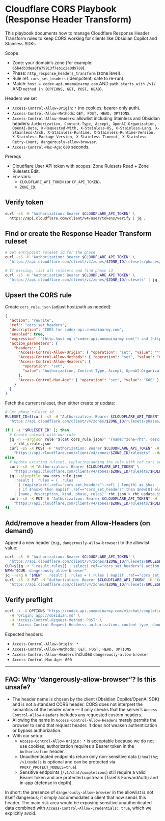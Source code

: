 # Cloudflare CORS Playbook (Response Header Transform)

This playbook documents how to manage Cloudflare Response Header Transform rules to keep CORS working for clients like Obsidian Copilot and Stainless SDKs.

Scope

- Zone: your domain’s zone (for example: `65b4db3dea0fa79913f7eb1c2a0d9788`).
- Phase: `http_response_headers_transform` (zone level).
- Rule ref: `cors_set_headers` (idempotent; safe to re-run).
- Match: `host = codex-api.onemainarmy.com` AND `path starts_with /v1/` AND `method in {OPTIONS, GET, POST, HEAD}`.

Headers we set

- `Access-Control-Allow-Origin`: `*` (no cookies; bearer-only auth).
- `Access-Control-Allow-Methods`: `GET, POST, HEAD, OPTIONS`.
- `Access-Control-Allow-Headers`: allowlist including Stainless and Obsidian headers:
  `Authorization, Content-Type, Accept, OpenAI-Organization, OpenAI-Beta, X-Requested-With, X-Stainless-OS, X-Stainless-Lang, X-Stainless-Arch, X-Stainless-Runtime, X-Stainless-Runtime-Version, X-Stainless-Package-Version, X-Stainless-Timeout, X-Stainless-Retry-Count, dangerously-allow-browser`.
- `Access-Control-Max-Age`: `600` seconds.

Prereqs

- Cloudflare User API token with scopes: Zone Rulesets Read + Zone Rulesets Edit.
- Env vars:
  - `CLOUDFLARE_API_TOKEN` (or `CF_API_TOKEN`).
  - `ZONE_ID`.

## Verify token

```bash
curl -sS -H "Authorization: Bearer $CLOUDFLARE_API_TOKEN" \
  https://api.cloudflare.com/client/v4/user/tokens/verify | jq .
```

## Find or create the Response Header Transform ruleset

```bash
# Get entrypoint ruleset id for the phase
curl -sS -H "Authorization: Bearer $CLOUDFLARE_API_TOKEN" \
  "https://api.cloudflare.com/client/v4/zones/$ZONE_ID/rulesets/phases/http_response_headers_transform/entrypoint" | jq .

# If missing, list all rulesets and find phase id
curl -sS -H "Authorization: Bearer $CLOUDFLARE_API_TOKEN" \
  "https://api.cloudflare.com/client/v4/zones/$ZONE_ID/rulesets" | jq '.result[] | {id, phase}'
```

## Upsert the CORS rule

Create `cors_rule.json` (adjust host/path as needed):

```json
{
  "action": "rewrite",
  "ref": "cors_set_headers",
  "description": "CORS for codex-api.onemainarmy.com",
  "enabled": true,
  "expression": "(http.host eq \"codex-api.onemainarmy.com\") and (http.request.method in {\"OPTIONS\",\"GET\",\"POST\",\"HEAD\"}) and starts_with(http.request.uri.path, \"/v1/\")",
  "action_parameters": {
    "headers": {
      "Access-Control-Allow-Origin": { "operation": "set", "value": "*" },
      "Access-Control-Allow-Methods": { "operation": "set", "value": "GET, POST, HEAD, OPTIONS" },
      "Access-Control-Allow-Headers": {
        "operation": "set",
        "value": "Authorization, Content-Type, Accept, OpenAI-Organization, OpenAI-Beta, X-Requested-With, X-Stainless-OS, X-Stainless-Lang, X-Stainless-Arch, X-Stainless-Runtime, X-Stainless-Runtime-Version, X-Stainless-Package-Version, X-Stainless-Timeout, X-Stainless-Retry-Count, dangerously-allow-browser"
      },
      "Access-Control-Max-Age": { "operation": "set", "value": "600" }
    }
  }
}
```

Fetch the current ruleset, then either create or update:

```bash
# Get phase ruleset id
RULESET_ID=$(curl -sS -H "Authorization: Bearer $CLOUDFLARE_API_TOKEN" \
  "https://api.cloudflare.com/client/v4/zones/$ZONE_ID/rulesets/phases/http_response_headers_transform/entrypoint" | jq -r '.result.id // empty')

if [ -z "$RULESET_ID" ]; then
  # Create ruleset with our rule
  jq -n --argjson rule "$(cat cors_rule.json)" '{name:"zone-rht", description:"Response header transforms", kind:"zone", phase:"http_response_headers_transform", rules:[$rule]}' \
    > rht_create.json
  curl -sS -X POST -H "Authorization: Bearer $CLOUDFLARE_API_TOKEN" -H 'Content-Type: application/json' \
    "https://api.cloudflare.com/client/v4/zones/$ZONE_ID/rulesets" --data @rht_create.json | jq .
else
  # Update existing ruleset, replacing/adding the rule with ref cors_set_headers
  curl -sS -H "Authorization: Bearer $CLOUDFLARE_API_TOKEN" \
    "https://api.cloudflare.com/client/v4/zones/$ZONE_ID/rulesets/$RULESET_ID" > rht.json
  jq --slurpfile new cors_rule.json '
    .result | .rules = ( .rules
      | (map(select(.ref=="cors_set_headers").ref) | length) as $has
      | if $has>0 then map(if .ref=="cors_set_headers" then $new[0] else . end) else . + $new end )
    | {name, description, kind, phase, rules}' rht.json > rht_update.json
  curl -sS -X PUT -H "Authorization: Bearer $CLOUDFLARE_API_TOKEN" -H 'Content-Type: application/json' \
    "https://api.cloudflare.com/client/v4/zones/$ZONE_ID/rulesets/$RULESET_ID" --data @rht_update.json | jq .
fi
```

## Add/remove a header from Allow-Headers (on demand)

Append a new header (e.g., `dangerously-allow-browser`) to the allowlist value:

```bash
curl -sS -H "Authorization: Bearer $CLOUDFLARE_API_TOKEN" \
  "https://api.cloudflare.com/client/v4/zones/$ZONE_ID/rulesets/$RULESET_ID" > rht.json
CUR=$(jq -r '.result.rules[] | select(.ref=="cors_set_headers").action_parameters.headers["Access-Control-Allow-Headers"].value' rht.json)
NEW="$CUR, dangerously-allow-browser"
jq --arg v "$NEW" '.result | .rules = (.rules | map(if .ref=="cors_set_headers" then (.action_parameters.headers["Access-Control-Allow-Headers"].value=$v) else . end)) | {name, description, kind, phase, rules}' rht.json > rht_update.json
curl -sS -X PUT -H "Authorization: Bearer $CLOUDFLARE_API_TOKEN" -H 'Content-Type: application/json' \
  "https://api.cloudflare.com/client/v4/zones/$ZONE_ID/rulesets/$RULESET_ID" --data @rht_update.json | jq .
```

## Verify preflight

```bash
curl -i -X OPTIONS "https://codex-api.onemainarmy.com/v1/chat/completions" \
  -H 'Origin: app://obsidian.md' \
  -H 'Access-Control-Request-Method: POST' \
  -H 'Access-Control-Request-Headers: authorization, content-type, dangerously-allow-browser'
```

Expected headers:

- `Access-Control-Allow-Origin: *`
- `Access-Control-Allow-Methods: GET, POST, HEAD, OPTIONS`
- `Access-Control-Allow-Headers` includes `dangerously-allow-browser`
- `Access-Control-Max-Age: 600`

---

## FAQ: Why “dangerously-allow-browser”? Is this unsafe?

- The header name is chosen by the client (Obsidian Copilot/OpenAI SDK) and is not a standard CORS header. CORS does not interpret the semantics of the header name — it only checks that the server’s `Access-Control-Allow-Headers` includes any requested custom headers.
- Allowing the name in `Access-Control-Allow-Headers` merely permits the browser to send that request header. It does not weaken authentication or bypass authorization.
- With our setup:
  - `Access-Control-Allow-Origin: *` is acceptable because we do not use cookies; authorization requires a Bearer token in the `Authorization` header.
  - Unauthenticated endpoints return only non-sensitive data (`/healthz`; `/v1/models` is optional and can be protected via `PROXY_PROTECT_MODELS=true`).
  - Sensitive endpoints (`/v1/chat/completions`) still require a valid Bearer token and are protected upstream (Traefik ForwardAuth) and in-app (defense in depth).

In short: the presence of `dangerously-allow-browser` in the allowlist is not itself dangerous; it simply accommodates a client that now sends this header. The main risk area would be exposing sensitive unauthenticated data combined with `Access-Control-Allow-Credentials: true`, which we explicitly avoid.
